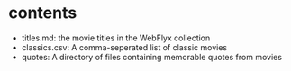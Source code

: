 # contents
 
- titles.md: the movie titles in the WebFlyx collection
- classics.csv: A comma-seperated list of classic movies
- quotes: A directory of files containing memorable quotes from movies
